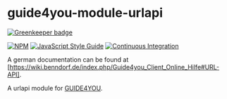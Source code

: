 # guide4you-module-urlapi

[![Greenkeeper badge](https://badges.greenkeeper.io/KlausBenndorf/guide4you-module-urlapi.svg)](https://greenkeeper.io/)

[![NPM](https://nodei.co/npm/guide4you-module-urlapi.png?mini=true)](https://npmjs.org/package/guide4you-module-urlapi)
[![JavaScript Style Guide](https://img.shields.io/badge/code%20style-standard-brightgreen.svg)](http://standardjs.com/)
[![Continuous Integration](https://travis-ci.org/KlausBenndorf/guide4you-module-urlapi.svg?branch=master)](https://travis-ci.org/KlausBenndorf/guide4you-module-urlapi)

A german documentation can be found at [https://wiki.benndorf.de/index.php/Guide4you_Client_Online_Hilfe#URL-API].

A urlapi module for [GUIDE4YOU](https://github.com/KlausBenndorf/guide4you).